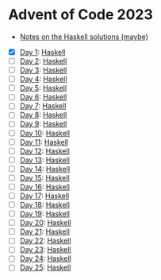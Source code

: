 # Advent of Code 2023

- [Notes on the Haskell solutions (maybe)](Haskell/README.md)

* [x] [Day 1](https://adventofcode.com/2023/day/1):  [Haskell](Haskell/src/Day01.hs)
* [ ] [Day 2](https://adventofcode.com/2023/day/2):  [Haskell](Haskell/src/Day02.hs)
* [ ] [Day 3](https://adventofcode.com/2023/day/3):  [Haskell](Haskell/src/Day03.hs)
* [ ] [Day 4](https://adventofcode.com/2023/day/4):  [Haskell](Haskell/src/Day04.hs)
* [ ] [Day 5](https://adventofcode.com/2023/day/5):  [Haskell](Haskell/src/Day05.hs)
* [ ] [Day 6](https://adventofcode.com/2023/day/6):  [Haskell](Haskell/src/Day06.hs)
* [ ] [Day 7](https://adventofcode.com/2023/day/7):  [Haskell](Haskell/src/Day07.hs)
* [ ] [Day 8](https://adventofcode.com/2023/day/8):  [Haskell](Haskell/src/Day08.hs)
* [ ] [Day 9](https://adventofcode.com/2023/day/9):  [Haskell](Haskell/src/Day09.hs)
* [ ] [Day 10](https://adventofcode.com/2023/day/10): [Haskell](Haskell/src/Day10.hs)
* [ ] [Day 11](https://adventofcode.com/2023/day/11): [Haskell](Haskell/src/Day11.hs)
* [ ] [Day 12](https://adventofcode.com/2023/day/12): [Haskell](Haskell/src/Day12.hs)
* [ ] [Day 13](https://adventofcode.com/2023/day/13): [Haskell](Haskell/src/Day13.hs)
* [ ] [Day 14](https://adventofcode.com/2023/day/14): [Haskell](Haskell/src/Day14.hs)
* [ ] [Day 15](https://adventofcode.com/2023/day/15): [Haskell](Haskell/src/Day15.hs)
* [ ] [Day 16](https://adventofcode.com/2023/day/16): [Haskell](Haskell/src/Day16.hs)
* [ ] [Day 17](https://adventofcode.com/2023/day/17): [Haskell](Haskell/src/Day17.hs)
* [ ] [Day 18](https://adventofcode.com/2023/day/18): [Haskell](Haskell/src/Day18.hs)
* [ ] [Day 19](https://adventofcode.com/2023/day/19): [Haskell](Haskell/src/Day19.hs)
* [ ] [Day 20](https://adventofcode.com/2023/day/20): [Haskell](Haskell/src/Day20.hs)
* [ ] [Day 21](https://adventofcode.com/2023/day/21): [Haskell](Haskell/src/Day21.hs)
* [ ] [Day 22](https://adventofcode.com/2023/day/22): [Haskell](Haskell/src/Day22.hs)
* [ ] [Day 23](https://adventofcode.com/2023/day/23): [Haskell](Haskell/src/Day23.hs)
* [ ] [Day 24](https://adventofcode.com/2023/day/24): [Haskell](Haskell/src/Day24.hs)
* [ ] [Day 25](https://adventofcode.com/2023/day/25): [Haskell](Haskell/src/Day25.hs)
